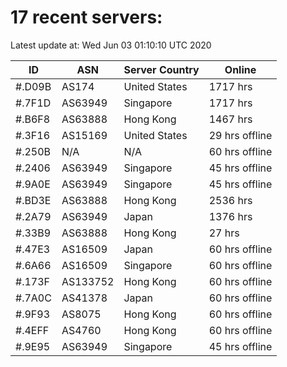 # 17 recent servers:

Latest update at: Wed Jun 03 01:10:10 UTC 2020

| ID | ASN | Server Country | Online |
| -- | --- | -------------- | ------ |
| #.D09B | AS174 | United States | 1717 hrs |
| #.7F1D | AS63949 | Singapore | 1717 hrs |
| #.B6F8 | AS63888 | Hong Kong | 1467 hrs |
| #.3F16 | AS15169 | United States | 29 hrs offline |
| #.250B | N/A | N/A | 60 hrs offline |
| #.2406 | AS63949 | Singapore | 45 hrs offline |
| #.9A0E | AS63949 | Singapore | 45 hrs offline |
| #.BD3E | AS63888 | Hong Kong | 2536 hrs |
| #.2A79 | AS63949 | Japan | 1376 hrs |
| #.33B9 | AS63888 | Hong Kong | 27 hrs |
| #.47E3 | AS16509 | Japan | 60 hrs offline |
| #.6A66 | AS16509 | Singapore | 60 hrs offline |
| #.173F | AS133752 | Hong Kong | 60 hrs offline |
| #.7A0C | AS41378 | Japan | 60 hrs offline |
| #.9F93 | AS8075 | Hong Kong | 60 hrs offline |
| #.4EFF | AS4760 | Hong Kong | 60 hrs offline |
| #.9E95 | AS63949 | Singapore | 45 hrs offline |

